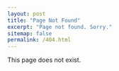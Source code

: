 ```yaml
---
layout: post
title: "Page Not Found"
excerpt: "Page not found. Sorry."
sitemap: false
permalink: /404.html
---
```


This page does not exist.
